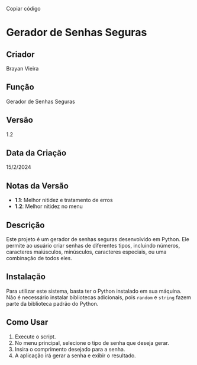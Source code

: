 
Copiar código
# Gerador de Senhas Seguras

## Criador
Brayan Vieira

## Função
Gerador de Senhas Seguras

## Versão
1.2

## Data da Criação
15/2/2024

## Notas da Versão
- **1.1**: Melhor nitidez e tratamento de erros
- **1.2**: Melhor nitidez no menu

## Descrição
Este projeto é um gerador de senhas seguras desenvolvido em Python. Ele permite ao usuário criar senhas de diferentes tipos, incluindo números, caracteres maiúsculos, minúsculos, caracteres especiais, ou uma combinação de todos eles.

## Instalação
Para utilizar este sistema, basta ter o Python instalado em sua máquina. Não é necessário instalar bibliotecas adicionais, pois `random` e `string` fazem parte da biblioteca padrão do Python.

## Como Usar
1. Execute o script.
2. No menu principal, selecione o tipo de senha que deseja gerar.
3. Insira o comprimento desejado para a senha.
4. A aplicação irá gerar a senha e exibir o resultado.
